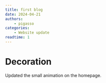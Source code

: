```yaml
---
title: first blog
date: 2024-04-21
authors:
    - pigasso
categories:
    - Website update
readtime: 1
---
```


# Decoration
Updated the small animation on the homepage.